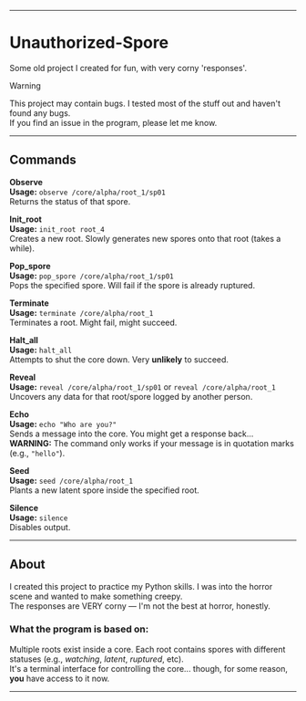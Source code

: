 
---

# Unauthorized-Spore  
Some old project I created for fun, with very corny 'responses'.

> [!WARNING]  
> This project may contain bugs. I tested most of the stuff out and haven't found any bugs.  
> If you find an issue in the program, please let me know.

---

## Commands

**Observe**  
**Usage:** `observe /core/alpha/root_1/sp01`  
Returns the status of that spore.

**Init_root**  
**Usage:** `init_root root_4`  
Creates a new root. Slowly generates new spores onto that root (takes a while).

**Pop_spore**  
**Usage:** `pop_spore /core/alpha/root_1/sp01`  
Pops the specified spore. Will fail if the spore is already ruptured.

**Terminate**  
**Usage:** `terminate /core/alpha/root_1`  
Terminates a root. Might fail, might succeed.

**Halt_all**  
**Usage:** `halt_all`  
Attempts to shut the core down. Very **unlikely** to succeed.

**Reveal**  
**Usage:** `reveal /core/alpha/root_1/sp01` or `reveal /core/alpha/root_1`  
Uncovers any data for that root/spore logged by another person.

**Echo**  
**Usage:** `echo "Who are you?"`  
Sends a message into the core. You might get a response back...  
**WARNING:** The command only works if your message is in quotation marks (e.g., `"hello"`).

**Seed**  
**Usage:** `seed /core/alpha/root_1`  
Plants a new latent spore inside the specified root.

**Silence**  
**Usage:** `silence`  
Disables output.

---

## About

I created this project to practice my Python skills. I was into the horror scene and wanted to make something creepy.  
The responses are VERY corny — I'm not the best at horror, honestly.

### What the program is based on:  
Multiple roots exist inside a core. Each root contains spores with different statuses (e.g., *watching*, *latent*, *ruptured*, etc).  
It's a terminal interface for controlling the core... though, for some reason, **you** have access to it now.

---

